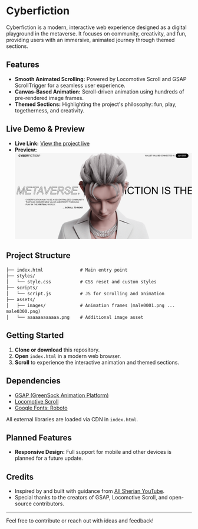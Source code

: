 # Cyberfiction

Cyberfiction is a modern, interactive web experience designed as a digital playground in the metaverse. It focuses on community, creativity, and fun, providing users with an immersive, animated journey through themed sections.

## Features
- **Smooth Animated Scrolling:** Powered by Locomotive Scroll and GSAP ScrollTrigger for a seamless user experience.
- **Canvas-Based Animation:** Scroll-driven animation using hundreds of pre-rendered image frames.
- **Themed Sections:** Highlighting the project's philosophy: fun, play, togetherness, and creativity.

## Live Demo & Preview
- **Live Link:** [View the project live](https://abhi-zero.github.io/Cyberfiction/) <!-- Replace # with your actual live link -->
- **Preview:**
  ![Project Preview](./assets/preview.png)

## Project Structure
```
├── index.html              # Main entry point
├── styles/
│   └── style.css           # CSS reset and custom styles
├── scripts/
│   └── script.js           # JS for scrolling and animation
├── assets/
│   ├── images/             # Animation frames (male0001.png ... male0300.png)
│   └── aaaaaaaaaaaa.png    # Additional image asset
```

## Getting Started
1. **Clone or download** this repository.
2. **Open** `index.html` in a modern web browser.
3. **Scroll** to experience the interactive animation and themed sections.

## Dependencies
- [GSAP (GreenSock Animation Platform)](https://greensock.com/gsap/)
- [Locomotive Scroll](https://locomotivemtl.github.io/locomotive-scroll/)
- [Google Fonts: Roboto](https://fonts.google.com/specimen/Roboto)

All external libraries are loaded via CDN in `index.html`.

## Planned Features
- **Responsive Design:** Full support for mobile and other devices is planned for a future update.

## Credits
- Inspired by and built with guidance from [All Sherian YouTube](https://www.youtube.com/@allsherian).
- Special thanks to the creators of GSAP, Locomotive Scroll, and open-source contributors.

---

Feel free to contribute or reach out with ideas and feedback! 